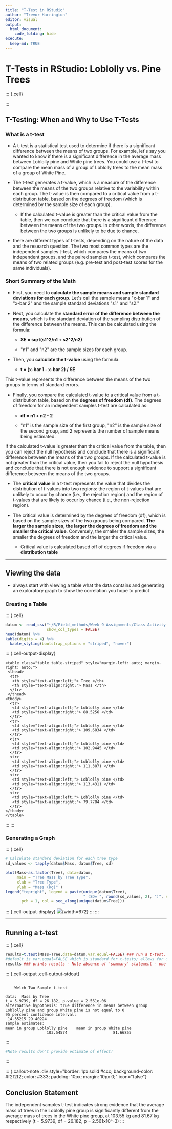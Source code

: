 ```yaml
---
title: "T-Test in RStudio"
author: "Trevor Harrington"
editor: visual
output:
  html_document:
    code_folding: hide
execute:
  keep-md: TRUE 
---
```




# T-Tests in RStudio: Loblolly vs. Pine Trees


::: {.cell}

:::


## T-Testing: When and Why to Use T-Tests

### What is a t-test

-   A t-test is a statistical test used to determine if there is a significant difference between the means of two groups. For example, let's say you wanted to know if there is a significant difference in the average mass between Loblolly pine and White pine trees. You could use a t-test to compare the mean mass of a group of Loblolly trees to the mean mass of a group of White Pine.

-   The t-test generates a t-value, which is a measure of the difference between the means of the two groups relative to the variability within each group. The t-value is then compared to a critical value from a t-distribution table, based on the degrees of freedom (which is determined by the sample size of each group).

    -   If the calculated t-value is greater than the critical value from the table, then we can conclude that there is a significant difference between the means of the two groups. In other words, the difference between the two groups is unlikely to be due to chance.

-   there are different types of t-tests, depending on the nature of the data and the research question. The two most common types are the independent samples t-test, which compares the means of two independent groups, and the paired samples t-test, which compares the means of two related groups (e.g. pre-test and post-test scores for the same individuals).

### Short Summary of the Math

-   First, you need to **calculate the sample means and sample standard deviations for each group**. Let's call the sample means "x-bar 1" and "x-bar 2" and the sample standard deviations "s1" and "s2."

-   Next, you calculate the **standard error of the difference between the means**, which is the standard deviation of the sampling distribution of the difference between the means. This can be calculated using the formula:

    -   **SE = sqrt(s1\^2/n1 + s2\^2/n2)**

    -   "n1" and "n2" are the sample sizes for each group.

-   Then, you **calculate the t-value** using the formula:

    -   **t = (x-bar 1 - x-bar 2) / SE**

This t-value represents the difference between the means of the two groups in terms of standard errors.

-   Finally, you compare the calculated t-value to a critical value from a t-distribution table, based on the **degrees of freedom (df)**. The degrees of freedom for an independent samples t-test are calculated as:

    -   **df = n1 + n2 - 2**

    -   "n1" is the sample size of the first group, "n2" is the sample size of the second group, and 2 represents the number of sample means being estimated.

If the calculated t-value is greater than the critical value from the table, then you can reject the null hypothesis and conclude that there is a significant difference between the means of the two groups. If the calculated t-value is not greater than the critical value, then you fail to reject the null hypothesis and conclude that there is not enough evidence to support a significant difference between the means of the two groups.

-   The **critical value** in a t-test represents the value that divides the distribution of t-values into two regions: the region of t-values that are unlikely to occur by chance (i.e., the rejection region) and the region of t-values that are likely to occur by chance (i.e., the non-rejection region).

-   The critical value is determined by the degrees of freedom (df), which is based on the sample sizes of the two groups being compared. **The larger the sample sizes, the larger the degrees of freedom and the smaller the critical value**. Conversely, the smaller the sample sizes, the smaller the degrees of freedom and the larger the critical value.

    -   Critical value is calculated based off of degrees if freedom via a **distribution table**

------------------------------------------------------------------------

## Viewing the data

-   always start with viewing a table what the data contains and generating an exploratory graph to show the correlation you hope to predict

### Creating a Table


::: {.cell}

```{.r .cell-code}
datum <- read_csv("~/R/Field_methods/Week 9 Assignments/Class Activity 8.csv",
                  show_col_types = FALSE)
head(datum) %>%
kable(digits = 4) %>%
  kable_styling(bootstrap_options = "striped", "hover")
```

::: {.cell-output-display}

`````{=html}
<table class="table table-striped" style="margin-left: auto; margin-right: auto;">
 <thead>
  <tr>
   <th style="text-align:left;"> Tree </th>
   <th style="text-align:right;"> Mass </th>
  </tr>
 </thead>
<tbody>
  <tr>
   <td style="text-align:left;"> Loblolly pine </td>
   <td style="text-align:right;"> 88.5256 </td>
  </tr>
  <tr>
   <td style="text-align:left;"> Loblolly pine </td>
   <td style="text-align:right;"> 109.6834 </td>
  </tr>
  <tr>
   <td style="text-align:left;"> Loblolly pine </td>
   <td style="text-align:right;"> 102.9445 </td>
  </tr>
  <tr>
   <td style="text-align:left;"> Loblolly pine </td>
   <td style="text-align:right;"> 111.3871 </td>
  </tr>
  <tr>
   <td style="text-align:left;"> Loblolly pine </td>
   <td style="text-align:right;"> 113.4311 </td>
  </tr>
  <tr>
   <td style="text-align:left;"> Loblolly pine </td>
   <td style="text-align:right;"> 79.7784 </td>
  </tr>
</tbody>
</table>

`````

:::
:::


### Generating a Graph


::: {.cell}

```{.r .cell-code}
# Calculate standard deviation for each tree type
sd_values <- tapply(datum$Mass, datum$Tree, sd)

plot(Mass~as.factor(Tree), data=datum,
     main = "Tree Mass by Tree Type",
     xlab = "Tree Type",
     ylab = "Mass (kg)" )
legend("topright", legend = paste(unique(datum$Tree), 
                                  " (SD= ", round(sd_values, 2), ")", sep = ""), 
       pch = 1, col = seq_along(unique(datum$Tree)))
```

::: {.cell-output-display}
![](T_Test_in_RStudio_files/figure-html/unnamed-chunk-3-1.png){width=672}
:::
:::


------------------------------------------------------------------------

## Running a t-test 


::: {.cell}

```{.r .cell-code}
results=t.test(Mass~Tree,data=datum,var.equal=FALSE) ### run a t-test, call results 'results'
#default is var.equal=FALSE which is standard for t-tests; allows for unequal variance of groups
results ### prints results - Note absence of 'summary' statement - one of few tests that doesn't use 'summary'
```

::: {.cell-output .cell-output-stdout}
```

	Welch Two Sample t-test

data:  Mass by Tree
t = 5.9739, df = 26.182, p-value = 2.561e-06
alternative hypothesis: true difference in means between group Loblolly pine and group White pine is not equal to 0
95 percent confidence interval:
 14.35215 29.40224
sample estimates:
mean in group Loblolly pine    mean in group White pine 
                  103.54574                    81.66855 
```
:::

```{.r .cell-code}
#Note results don't provide estimate of effect!
```
:::


::: {.callout-note .div style="border: 1px solid #ccc;   background-color: #f2f2f2;   color: #333;   padding: 10px;   margin: 10px 0;" icon="false"}
## Conclusion Statement

The independent samples t-test indicates strong evidence that the average mass of trees in the Loblolly pine group is significantly different from the average mass of trees in the White pine group, at 103.55 kg and 81.67 kg respectively (t = 5.9739, df = 26.182, p = 2.561x10\^-3)
:::
